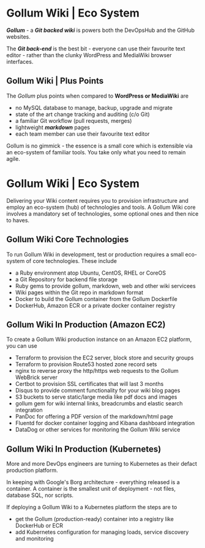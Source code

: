 
# Gollum Wiki | Eco System


***Gollum*** - a ***Git backed wiki*** is powers both the DevOpsHub and the GitHub websites.

The ***Git back-end*** is the best bit - everyone can use their favourite text editor - rather than the clunky WordPress and MediaWiki browser interfaces.

## Gollum Wiki | Plus Points

The *Gollum* plus points when compared to **WordPress or MediaWiki** are

- no MySQL database to manage, backup, upgrade and migrate
- state of the art change tracking and auditing (c/o Git)
- a familiar Git workflow (pull requests, merges)
- lightweight ***markdown*** pages
- each team member can use their favourite text editor

Gollum is no gimmick - the essence is a small core which is extensible via an eco-system of familiar tools. You take only what you need to remain agile.


# Gollum Wiki | Eco System

Delivering your Wiki content requires you to provision infrastructure and employ an eco-system (hub) of technologies and tools. A Gollum Wiki core involves a mandatory set of technologies, some optional ones and then nice to haves.


## Gollum Wiki Core Technologies

To run Gollum Wiki in development, test or production requires a small eco-system of core technologies. These include

- a Ruby environment atop Ubuntu, CentOS, RHEL or CoreOS
- a Git Repository for backend file storage
- Ruby gems to provide gollum, markdown, web and other wiki servicees
- Wiki pages within the Git repo in markdown format
- Docker to build the Gollum container from the Gollum Dockerfile
- DockerHub, Amazon ECR or a private docker container registry


## Gollum Wiki In Production (Amazon EC2)

To create a Gollum Wiki production instance on an Amazon EC2 platform, you can use

- Terraform to provision the EC2 server, block store and security groups
- Terraform to provision Route53 hosted zone record sets
- nginx to reverse proxy the http/https web requests to the Gollum WebBrick server
- Certbot to provision SSL certificates that will last 3 months
- Disqus to provide comment functionality for your wiki blog pages
- S3 buckets to serve static/large media like pdf docs and images
- gollum gem for wiki internal links, breadcrumbs and elastic search integration
- PanDoc for offering a PDF version of the markdown/html page
- Fluentd for docker container logging and Kibana dashboard integration
- DataDog or other services for monitoring the Gollum Wiki service


## Gollum Wiki In Production (Kubernetes)

More and more DevOps engineers are turning to Kubernetes as their defact production platform.

In keeping with Google's Borg architecture - everything released is a container. A container is the smallest unit of deployment - not files, database SQL, nor scripts.

If deploying a Gollum Wiki to a Kubernetes platform the steps are to

- get the Gollum (production-ready) container into a registry like DockerHub or ECR
- add Kubernetes configuration for managing loads, service discovery and monitoring

